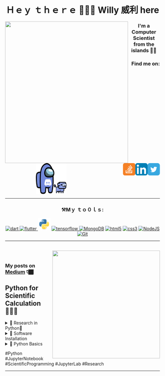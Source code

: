 <h1 align="center"> Ｈｅｙ ｔｈｅｒｅ 👨🏾‍💻  Willy 威利 here</h1>
 


<!--  ![profile_pic_github_2](https://user-images.githubusercontent.com/39323686/199464328-795d501d-1de2-4694-8be6-6787e58a5eef.png) -->

 <img align="left" src="https://user-images.githubusercontent.com/39323686/199464328-795d501d-1de2-4694-8be6-6787e58a5eef.png" width="400" height="460" />


<h3 align="center"> I'm a Computer Scientist from the islands 🤿🌊 </h3>


</a>

<h3 align="right"> Find me on: </h3>
<p align="left"> 
 <a href="https://discord.gg/URkbHXWd" style="margin-left:100px;" target="blank"><img align="center" src="socials/discord.png" title = "My Discord Server" alt="" height="100" width="100"/></a>
 <a href="https://twitter.com/wjj288" align="center" target="blank"><img align="right" src="socials/twitter.png" title = "Twitter" alt="" height="40"/></a>
 <a href="https://linkedin.com/in/willylima28" target="blank"><img align="right" src="socials/linkedin.png" title = "Linkedin" alt="" height="40"/></a>
  <a href="https://stackoverflow.com/users/13074315/will28" target="blank"><img align="right" src="socials/stackoverflow.png" title = "Stackoverflow" alt="" height="40"/></a>
</div>


</p>
<hr>
<h3 align="center">⚒Mｙ ｔｏ０ｌｓ:</h3>

<p align="center">
  <a href="https://dart.dev" target="_blank" rel="noreferrer"> <img src="https://www.vectorlogo.zone/logos/dartlang/dartlang-icon.svg" alt="dart" width="40" height="40"/> </a>
<a href="https://flutter.dev" target="_blank" rel="noreferrer"> <img src="https://www.vectorlogo.zone/logos/flutterio/flutterio-icon.svg" alt="flutter" width="40" height="40"/> </a> <img src="https://raw.githubusercontent.com/devicons/devicon/master/icons/python/python-original.svg" alt="python" width="40" height="40"/> </a>
 <a href="https://www.tensorflow.org" target="_blank" rel="noreferrer"> <img src="https://www.vectorlogo.zone/logos/tensorflow/tensorflow-icon.svg" alt="tensorflow" width="40" height="40"/><a href="https://www.mongodb.com/" target="_blank" rel="noreferrer"> <img src="https://www.vectorlogo.zone/logos/mongodb/mongodb-icon.svg" alt="MongoDB" width="40" height="40"/></a>
<a href="https://www.w3schools.com/html/" target="_blank" rel="noreferrer"> <img src="https://www.vectorlogo.zone/logos/w3_html5/w3_html5-icon.svg" alt="html5" width="40" height="37"/></a>
 <a href="https://developer.mozilla.org/en-US/docs/Web/CSS" target="_blank" rel="noreferrer"> <img src="https://www.vectorlogo.zone/logos/w3_css/w3_css-official.svg" alt="css3" width="50" height="46"/></a>
 <a href="https://nodejs.org/en/" target="_blank" rel="noreferrer"> <img src="https://www.vectorlogo.zone/logos/nodejs/nodejs-icon.svg" alt="NodeJS" width="40" height="40"/> </a>
 <a href="https://gitforwindows.org/" target="_blank" rel="noreferrer"> <img src="https://cdn.jsdelivr.net/gh/devicons/devicon/icons/git/git-original.svg" alt="Git" width="40" height="40"/> </a>
 </p>


<hr>
 
<br>
 <img align="right" src="https://user-images.githubusercontent.com/39323686/199465330-0161412e-79fe-4c66-9a75-d5fee3dead94.png" width="350" height="350" />
 
# <h3>My posts on<a href="https://medium.com/@wjj288" target="blank">  Medium</a> 👇🏾
## Python for Scientific Calculation👨🏿‍🏫
<details>
<summary> 📙 Research in Python🐍</summary> 

 - [LaTeX🤝🏾Jupyter Notebook](https://medium.com/@wjj288/latex-jupyter-notebook-3d82e675c4c8)
 - [MatPlotLib: A visualization library📚](https://medium.com/@wjj288/matplotlib-for-researchers-49de840e8cd5)
 </details>

 <details>
 <summary> 📕 Software Installation</summary> 
 
  - [From Zero: Python installation](https://medium.com/@wjj288/python-for-scientific-calculation-i-5a9227924db4)
  - [Jupyter Notebook installation via Anaconda](https://medium.com/@wjj288/python-for-scientific-calculation-ii-dc535c5fa0ae)
 </details>

<details>
 <summary> 📘 Python Basics</summary> 
 
   - [Datatypes](https://medium.com/@wjj288/python-for-scientific-calculation-29df12514b43)
   - [Operators](https://medium.com/@wjj288/python-for-scientific-calculation-iv-857464913bc6)
   - [Conditional Statements (if/elif/else) ](https://medium.com/@wjj288/python-for-scientific-calculation-v-1ac5a62421f2)
   - [Lists, Tuples & Dictionaries ](https://medium.com/@wjj288/python-for-scientific-calculation-vi-f22780eb2149)
   - [Functions](https://medium.com/@wjj288/python-for-scientific-calculation-vii-6b8901b4e405)
 </details>
 
 #Python #JupyterNotebook #ScientificProgramming #JupyterLab #Research



<!-- <details open>
<summary>Hotwire 🔥</summary>
<br>
  
- [Turbo](https://turbo.hotwire.dev/)
  - [Turbo Drive](https://turbo.hotwire.dev/handbook/drive)
  - [Turbo Frames](https://turbo.hotwire.dev/handbook/frames)
  - [Turbo Stream](https://turbo.hotwire.dev/handbook/streams)
- [Stimulus](https://stimulus.hotwire.dev/)
- Strada (soon)

</details> -->
    
<!-- 
<summary>:zap: GitHub Statitics</summary>

  <img align="left" alt="My GitHub Stats" src="https://github-readme-stats.vercel.app/api?username=wjj28&show_icons=true&hide_border=false&title_color=ff652f&icon_color=FFE400&bg_color=09131B&text_color=ffffff&border_color=0c1a25" /> -->
 
 <hr>







<!-- 
## ![Snake animation](https://github.com/wjj28/wjj28/blob/output/github-contribution-grid-snake.svg)
## <h3 align="center">Ｌｅｔ＇ｓ　ｇｅｔ　ｉｎ　ｔｏｕｃｈ 😉</h3>
<p align="center">

 <!--Linkedin --> 
<!-- <a href="https://linkedin.com/in/willylima28" target="blank">
<img src="https://img.shields.io/badge/linkedin-%230077B5.svg?&style=for-the-badge&logo=linkedin&logoColor=white" /><a> -->

 
 <!--Twitter --> 
<!-- <a href="https://twitter.com/wjj288" target="blank">
  <img src="https://img.shields.io/badge/twitter-%231DA1F2.svg?&style=for-the-badge&logo=twitter&logoColor=white" /><a> -->
  
<!--Medium --> 
<!-- <a href="https://medium.com/@wjj288" target="blank">
  <img src="https://img.shields.io/badge/medium-%23000000.svg?&style=for-the-badge&logo=medium&logoColor=white"/><a> -->
  
 <!--StackOverflow --> 
<!-- <a href="https://stackoverflow.com/users/13074315/will28" target="blank">
<img src="https://img.shields.io/badge/stackoverflow-%23EF8236.svg?&style=for-the-badge&logo=stackoverflow&logoColor=white" /><a> -->

 
